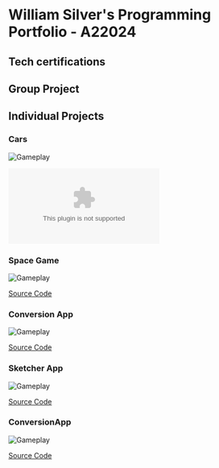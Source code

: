 # William Silver's Programming Portfolio - A22024
## Tech certifications

## Group Project

## Individual Projects

### Cars
![Gameplay](https://github.com/william-Silver-droid/programming-portfolio/assets/107883193/6e9b60c5-dcfb-4ada-844c-7e7a1b575a27)

![Source Code](https://github.com/william-Silver-droid/programming-portfolio/blob/main/src/cars.zip)

### Space Game
![Gameplay]()

[Source Code](https://github.com/william-Silver-droid/programming-portfolio/blob/main/src/SpaceGame.zip)

### Conversion App
![Gameplay]()

[Source Code](https://github.com/william-Silver-droid/programming-portfolio/blob/main/src/ConversionApp.zip)

### Sketcher App
![Gameplay]()

[Source Code](https://github.com/william-Silver-droid/programming-portfolio/blob/main/src/sketcher.zip)

### ConversionApp
![Gameplay]()

[Source Code](https://github.com/william-Silver-droid/programming-portfolio/blob/main/src/calculator.zip)

